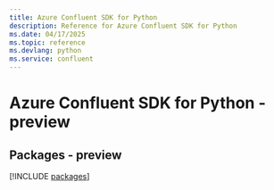 ```yaml
---
title: Azure Confluent SDK for Python
description: Reference for Azure Confluent SDK for Python
ms.date: 04/17/2025
ms.topic: reference
ms.devlang: python
ms.service: confluent
---
```

# Azure Confluent SDK for Python - preview
## Packages - preview
[!INCLUDE [packages](confluent-index.md)]